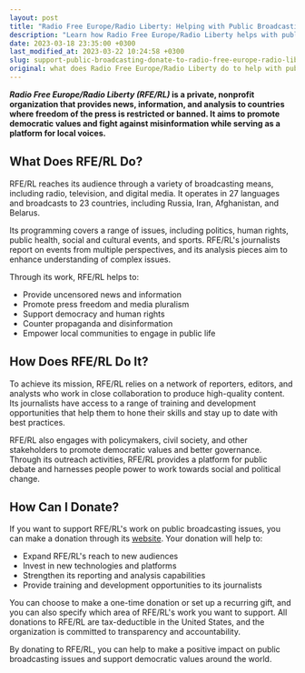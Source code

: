 ```yaml
---
layout: post
title: "Radio Free Europe/Radio Liberty: Helping with Public Broadcasting Issues"
description: "Learn how Radio Free Europe/Radio Liberty helps with public broadcasting issues and donate to their cause to support independent and unbiased news coverage."
date: 2023-03-18 23:35:00 +0300
last_modified_at: 2023-03-22 10:24:58 +0300
slug: support-public-broadcasting-donate-to-radio-free-europe-radio-liberty-today
original: what does Radio Free Europe/Radio Liberty do to help with public broadcasting issues, how do they do it, how can i donate?
---
```

***Radio Free Europe/Radio Liberty (RFE/RL)* is a private, nonprofit organization that provides news, information, and analysis to countries where freedom of the press is restricted or banned. It aims to promote democratic values and fight against misinformation while serving as a platform for local voices.**

## What Does RFE/RL Do?

RFE/RL reaches its audience through a variety of broadcasting means, including radio, television, and digital media. It operates in 27 languages and broadcasts to 23 countries, including Russia, Iran, Afghanistan, and Belarus.

Its programming covers a range of issues, including politics, human rights, public health, social and cultural events, and sports. RFE/RL's journalists report on events from multiple perspectives, and its analysis pieces aim to enhance understanding of complex issues.

Through its work, RFE/RL helps to:

* Provide uncensored news and information
* Promote press freedom and media pluralism
* Support democracy and human rights
* Counter propaganda and disinformation
* Empower local communities to engage in public life

## How Does RFE/RL Do It?

To achieve its mission, RFE/RL relies on a network of reporters, editors, and analysts who work in close collaboration to produce high-quality content. Its journalists have access to a range of training and development opportunities that help them to hone their skills and stay up to date with best practices.

RFE/RL also engages with policymakers, civil society, and other stakeholders to promote democratic values and better governance. Through its outreach activities, RFE/RL provides a platform for public debate and harnesses people power to work towards social and political change.

## How Can I Donate?

If you want to support RFE/RL's work on public broadcasting issues, you can make a donation through its [website](https://www.rferl.org/). Your donation will help to:

* Expand RFE/RL's reach to new audiences
* Invest in new technologies and platforms
* Strengthen its reporting and analysis capabilities
* Provide training and development opportunities to its journalists

You can choose to make a one-time donation or set up a recurring gift, and you can also specify which area of RFE/RL's work you want to support. All donations to RFE/RL are tax-deductible in the United States, and the organization is committed to transparency and accountability.

By donating to RFE/RL, you can help to make a positive impact on public broadcasting issues and support democratic values around the world.